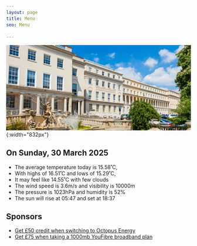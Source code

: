 ```yaml
---
layout: page
title: Menu
seo: Menu

---
```


![Logo](/images/logo.jpg){:width="832px"}

<!-- weather_marker starts -->
## On Sunday, 30 March 2025

- The average temperature today is 15.58˚C,
- With highs of 16.51˚C and lows of 15.29˚C,
- It may feel like 14.55˚C with few clouds
- The wind speed is 3.6m/s and visibility is 10000m
- The pressure is 1023hPa and humidity is 52%
- The sun will rise at 05:47 and set at 18:37

<!-- weather_marker ends -->

## Sponsors

- [Get £50 credit when switching to Octopus Energy](https://bit.ly/3oD1nnS)
- [Get £75 when taking a 1000mb YouFibre broadband plan](https://aklam.io/91zWhU?)



